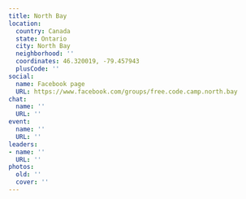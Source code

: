 ```yaml
---
title: North Bay
location:
  country: Canada
  state: Ontario
  city: North Bay
  neighborhood: ''
  coordinates: 46.320019, -79.457943
  plusCode: ''
social:
  name: Facebook page
  URL: https://www.facebook.com/groups/free.code.camp.north.bay
chat:
  name: ''
  URL: ''
event:
  name: ''
  URL: ''
leaders:
- name: ''
  URL: ''
photos:
  old: ''
  cover: ''
---
```

